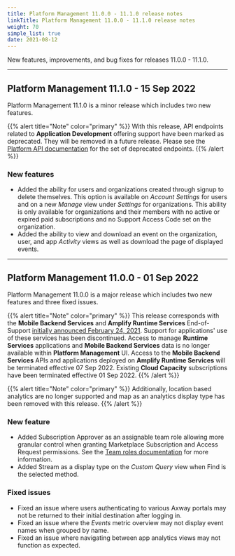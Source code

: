 ```yaml
---
title: Platform Management 11.0.0 - 11.1.0 release notes
linkTitle: Platform Management 11.0.0 - 11.1.0 release notes
weight: 70
simple_list: true
date: 2021-08-12
---
```


New features, improvements, and bug fixes for releases 11.0.0 - 11.1.0.

---

## Platform Management 11.1.0 - 15 Sep 2022

Platform Management 11.1.0 is a minor release which includes two new features.

{{% alert title="Note" color="primary" %}}
With this release, API endpoints related to **Application Development** offering support have been marked as deprecated. They will be removed in a future release. Please see the [Platform API documentation](https://platform.axway.com/api-docs.html) for the set of deprecated endpoints.
{{% /alert %}}

### New features

* Added the ability for users and organizations created through signup to delete themselves. This option is available on *Account Settings* for users and on a new *Manage* view under *Settings* for organizations. This ability is only available for organizations and their members with no active or expired paid subscriptions and no Support Access Code set on the organization.
* Added the ability to view and download an event on the organization, user, and app *Activity* views as well as download the page of displayed events.

---

## Platform Management 11.0.0 - 01 Sep 2022

Platform Management 11.0.0 is a major release which includes two new features and three fixed issues.

{{% alert title="Note" color="primary" %}}
This release corresponds with the **Mobile Backend Services** and **Amplify Runtime Services** End-of-Support [initially announced February 24, 2021](https://blog.axway.com/learning-center/software-development/api-development/prepare-your-apps-for-appcelerator-end-of-support#mobile-backend-services). Support for applications' use of these services has been discontinued. Access to manage **Runtime Services** applications and **Mobile Backend Services** data is no longer available within **Platform Management** UI. Access to the **Mobile Backend Services** APIs and applications deployed on **Amplify Runtime Services** will be terminated effective 07 Sep 2022. Existing **Cloud Capacity** subscriptions have been terminated effective 01 Sep 2022.
{{% /alert %}}

{{% alert title="Note" color="primary" %}}
Additionally, location based analytics are no longer supported and map as an analytics display type has been removed with this release.
{{% /alert %}}

### New feature

* Added Subscription Approver as an assignable team role allowing more granular control when granting Marketplace Subscription and Access Request permissions. See the [Team roles documentation](https://docs.axway.com/bundle/platform-management/page/docs/management_guide/organizations/organization_roles_and_features/index.html#team-roles) for more information.
* Added Stream as a display type on the *Custom Query* view when Find is the selected method.

### Fixed issues

* Fixed an issue where users authenticating to various Axway portals may not be returned to their initial destination after logging in.
* Fixed an issue where the *Events* metric overview may not display event names when grouped by name.
* Fixed an issue where navigating between app analytics views may not function as expected.
